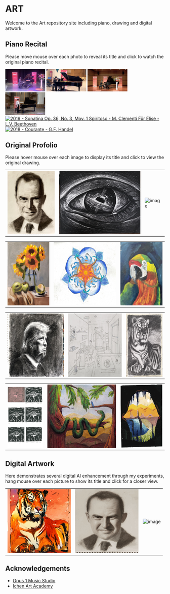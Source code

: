 # ART

Welcome to the Art repository site including piano, drawing and digital artwork.


## Piano Recital
Please move mouse over each photo to reveal its title and click to watch the original piano recital.

[<img src="piano/piano-2023.png" width="25%" title="2023 - Fantaisie Impromptu - F. Chopin">](https://www.youtube.com/watch?v=3OIAU8PN-ns)
[<img src="piano/piano-2022.png" width="25%" title="2022 - Juin: Barcarolle - P. Tchaikovsky">](https://www.youtube.com/watch?v=DYnrSVRDT64)
[<img src="piano/piano-2021.png" width="25%" title="2021 - Etude Op. 72 No. 2 in G minor - M. Moszkovsky">](https://www.youtube.com/watch?v=1CywLQ6iDy4)
[<img src="piano/piano-2020.png" width="25%" title="2020 - Sonata K. 331, Rondo Alla Turca  - W. A. Mozart">](https://www.youtube.com/watch?v=vbJxAmZgbEQ)
[<img src="piano/piano-2019.png" width="25%" title="2019 - Sonatina Op. 36, No. 3, Mov. 1 Spiritoso - M. Clementi Für Elise - L.V. Beethoven">](https://www.youtube.com/watch?v=VhH68edhcss)
[<img src="piano/piano-2018.png" width="25%" title="2018 - Courante - G.F. Handel">](https://www.youtube.com/watch?v=QeqAbFfTPKg)


## Original Profolio
Please hover mouse over each image to display its title and click to view the original drawing.

<table class="center">
    <tr>
    <td><img src="profolio/portrait.jpg" alt="image" style="width:auto;height:200px;" title="portrait"></td>
    <td><img src="profolio/eye.jpg" alt="image" style="width:auto;height:200px;" title="eye"></td>
    <td><img src="profolio/boy.jpg" alt="image" style="width:auto;height:200px;" title="boy"></td>
    </tr>
    </table>
    <table class="center">
    <tr>
    <td><img src="profolio/sunflowers.jpg" alt="image" style="width:auto;height:200px;" title="sunflower"></td>
    <td><img src="profolio/mandala.jpg" alt="image" style="width:auto;height:200px;" title="mandala"></td>
    <td><img src="profolio/parrot.jpg" alt="image" style="width:auto;height:200px;" title="parrot"></td>
    </tr>
    </table>
    <table class="center">
    <tr>
    <td><img src="profolio/trump.jpg" alt="image" style="width:auto;height:200px;" title="trump"></td>
    <td><img src="profolio/ants.jpg" alt="image" style="width:auto;height:200px;" title="ants"></td>
    <td><img src="profolio/tiger.jpg" alt="image" style="width:auto;height:200px;" title="tiger"></td>
    </tr>
    </table>
    <table class="center">
    <tr>
    <td><img src="profolio/turtle.jpg" alt="image" style="width:auto;height:200px;" title="turtle"></td>
    <td><img src="profolio/foodchain.jpg" alt="image" style="width:auto;height:200px;" title="food chain"></td>
    <td><img src="profolio/cave.jpg" alt="image" style="width:auto;height:200px;" title="cave"></td>
    </tr>
</table>


## Digital Artwork
Here demonstrates several digital AI enhancement through my experiments, hang mouse over each picture to show its title and click for a closer view.

<table class="center">
    <tr>
    <td><img src="artwork/tiger.png" alt="image" style="width:auto;height:200px;" title="colored tiger"></td>
    <td><img src="artwork/portrait.gif" alt="image" style="width:auto;height:200px;" title="smiling portrait"></td>
    <td><img src="artwork/parrot.gif" alt="image" style="width:auto;height:200px;" title="mosaic parrot"></td>
    </tr>
</table>


## Acknowledgements
- [Opus 1 Music Studio](https://musicopus1.com/)
- [Ichen Art Academy](http://www.ichenartacademy.com)

